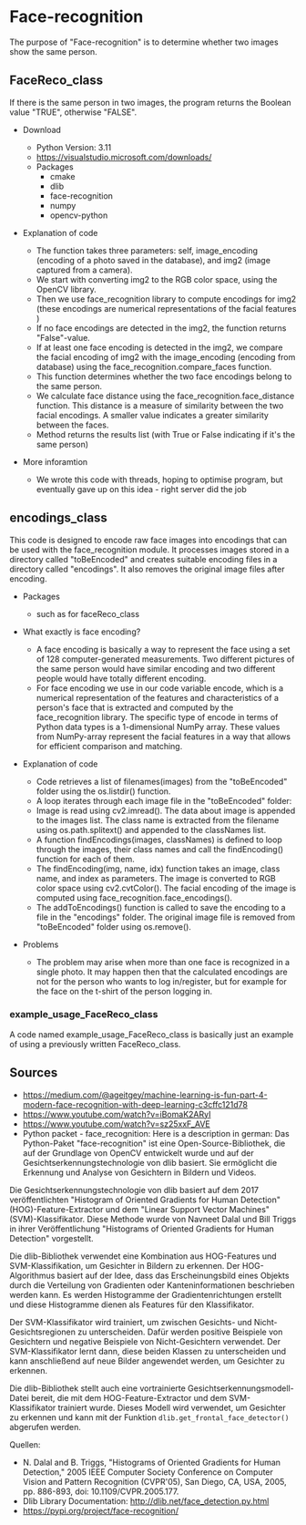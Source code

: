 # Face-recognition
The purpose of "Face-recognition" is to determine whether two images show the
same person. 

## FaceReco_class
If there is the same person in two images, the program returns the Boolean
value "TRUE", otherwise "FALSE".
- Download
    - Python Version: 3.11   
    - https://visualstudio.microsoft.com/downloads/
    - Packages
        - cmake
        - dlib
        - face-recognition
        - numpy
        - opencv-python
          
- Explanation of code 
    - The function takes three parameters: self, image_encoding (encoding of a
      photo saved in the database), and img2 (image captured from a camera).
    - We start with converting img2 to the RGB color space, using the OpenCV
      library. 
    - Then we use face_recognition library to compute encodings for img2 (these
      encodings are numerical representations of the facial features )
    - If no face encodings are detected in the img2, the function returns
      "False"-value.
    - If at least one face encoding is detected in the img2, we compare the
      facial encoding of img2 with the image_encoding (encoding from database)
      using the face_recognition.compare_faces function.
    - This function determines whether the two face encodings belong to the
      same person.
    - We calculate face distance using the face_recognition.face_distance
      function. This distance is a measure of similarity between the two facial
      encodings. A smaller value indicates a greater similarity between the
      faces.
    - Method returns the results list (with True or False indicating if it's
      the same person)
      
- More inforamtion
    - We wrote this code with threads, hoping to optimise program, but eventually gave up on this idea - right server did the job
       
## encodings_class
This code is designed to encode raw face images into encodings that can be used with the face_recognition module. It processes images stored in a directory called "toBeEncoded" and creates suitable encoding files in a directory called "encodings". 
It also removes the original image files after encoding.

- Packages
    - such as for faceReco_class

- What exactly is face encoding?
    - A face encoding is basically a way to represent the face using a set of
      128 computer-generated measurements. Two different pictures of the same
      person would have similar encoding and two different people would have
      totally different encoding.
    - For face encoding we use in our code variable encode, which is a
      numerical representation of the features and characteristics of a
      person's face that is extracted and computed by the face_recognition
      library. The specific type of encode in terms of Python data types is a
      1-dimensional NumPy array. These values from NumPy-array represent the
      facial features in a way that allows for efficient comparison and
      matching. 

- Explanation of code
    - Code retrieves a list of filenames(images) from the "toBeEncoded" folder
      using the os.listdir() function.
    - A loop iterates through each image file in the "toBeEncoded" folder:
    - Image is read using cv2.imread(). The data about image is appended to the
      images list. The class name is extracted from the filename using
      os.path.splitext() and appended to the classNames list.
    - A function findEncodings(images, classNames) is defined to loop through
      the images, their class names and call the findEncoding() function for
      each of them.
    - The findEncoding(img, name, idx) function takes an image, class name, and
      index as parameters. The image is converted to RGB color space using
      cv2.cvtColor(). The facial encoding of the image is computed using
      face_recognition.face_encodings().
    - The addToEncodings() function is called to save the encoding to a file in
      the "encodings" folder. The original image file is removed from
      "toBeEncoded" folder using os.remove().

- Problems
    - The problem may arise when more than one face is recognized in a single
      photo. It may happen then that the calculated encodings are not
      for the person who wants to log in/register, but for example for the face
      on the t-shirt of the person logging in. 
      
### example_usage_FaceReco_class
A code named example_usage_FaceReco_class is basically just an example of using
a previously written FaceReco_class.

## Sources
- https://medium.com/@ageitgey/machine-learning-is-fun-part-4-modern-face-recognition-with-deep-learning-c3cffc121d78   
- https://www.youtube.com/watch?v=iBomaK2ARyI
- https://www.youtube.com/watch?v=sz25xxF_AVE
- Python packet - face_recognition: Here is a description in german:
Das Python-Paket "face-recognition" ist eine Open-Source-Bibliothek, die auf der 
Grundlage von OpenCV entwickelt wurde und auf der Gesichtserkennungstechnologie von dlib basiert. 
Sie ermöglicht die Erkennung und Analyse von Gesichtern in Bildern und Videos.

Die Gesichtserkennungstechnologie von dlib basiert auf dem 2017
veröffentlichten "Histogram of Oriented Gradients for Human Detection"
(HOG)-Feature-Extractor und dem "Linear Support Vector Machines"
(SVM)-Klassifikator. Diese Methode wurde von Navneet Dalal und Bill Triggs in
ihrer Veröffentlichung "Histograms of Oriented Gradients for Human Detection"
vorgestellt.

Die dlib-Bibliothek verwendet eine Kombination aus HOG-Features und
SVM-Klassifikation, um Gesichter in Bildern zu erkennen. Der HOG-Algorithmus
basiert auf der Idee, dass das Erscheinungsbild eines 		Objekts durch die
Verteilung von Gradienten oder Kanteninformationen beschrieben werden kann. Es
werden Histogramme der Gradientenrichtungen erstellt und diese Histogramme
dienen als Features für den 	Klassifikator.

Der SVM-Klassifikator wird trainiert, um zwischen Gesichts- und
Nicht-Gesichtsregionen zu unterscheiden. Dafür werden positive Beispiele von
Gesichtern und negative Beispiele von Nicht-Gesichtern 		verwendet. Der
SVM-Klassifikator lernt dann, diese beiden Klassen zu unterscheiden und kann
anschließend auf neue Bilder angewendet werden, um Gesichter zu erkennen.

Die dlib-Bibliothek stellt auch eine vortrainierte
Gesichtserkennungsmodell-Datei bereit, die mit dem HOG-Feature-Extractor und
dem SVM-Klassifikator trainiert wurde. Dieses Modell wird verwendet, um
Gesichter zu erkennen und kann mit der Funktion
`dlib.get_frontal_face_detector()` abgerufen werden.

Quellen:
- N. Dalal and B. Triggs, "Histograms of Oriented Gradients for Human Detection," 2005 IEEE Computer Society Conference on Computer Vision and Pattern Recognition (CVPR'05), San Diego, CA, USA, 2005, pp. 886-893, doi: 10.1109/CVPR.2005.177.
- Dlib Library Documentation: http://dlib.net/face_detection.py.html
- https://pypi.org/project/face-recognition/
